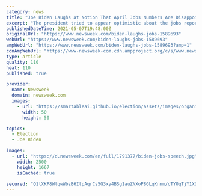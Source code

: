 ```yaml
---
category: news
title: "Joe Biden Laughs at Notion That April Jobs Numbers Are Disappointing, Despite 6.1% Unemployment Rate"
excerpt: "The president tried to appear optimistic about the jobs report. When he mentioned the commentators' reaction he laughed."
publishedDateTime: 2021-05-07T19:48:00Z
originalUrl: "https://www.newsweek.com/biden-laughs-jobs-1589693"
webUrl: "https://www.newsweek.com/biden-laughs-jobs-1589693"
ampWebUrl: "https://www.newsweek.com/biden-laughs-jobs-1589693?amp=1"
cdnAmpWebUrl: "https://www-newsweek-com.cdn.ampproject.org/c/s/www.newsweek.com/biden-laughs-jobs-1589693?amp=1"
type: article
quality: 110
heat: 110
published: true

provider:
  name: Newsweek
  domain: newsweek.com
  images:
    - url: "https://smartableai.github.io/election/assets/images/organizations/newsweek.com-50x50.jpg"
      width: 50
      height: 50

topics:
  - Election
  - Joe Biden

images:
  - url: "https://d.newsweek.com/en/full/1791377/biden-jobs-speech.jpg"
    width: 2500
    height: 1667
    isCached: true

secured: "Q1lXKP8WlqwWbzB6ItpAqrCs5G3xy4BSg1auZNXoP8GLqKnnm/cTYOqTjY1XD5g8E0U2Y38DMfPpWmnWR90nws/PuV+uFtdHG2RAo7cfV0JMqNwPEpYFSFwND/CEaICjE4L6709/ld+oXfDUF8xszqRp7z/VvbCv75z1KKoNWz5anigdjizNaUQnUT5W3c7kF0rBGqIZHauOYNelAuWsbR2/NqGqAHI8P9jHczAOZvNXxXPZTW+PDvcwGymp2RObGwn7Kvxq8gqcCwB7FVfi+X5VI5+emdUXEsuSVHdpeB+XwEOhCJAfEe1gyb6abw69mXsY7OA6ZDXkOhQ3oP/VkEv3Ae5W7eOKmK45b1g08iM=;9ojD+JRQ02yqMaBjJVKEKw=="
---
```


